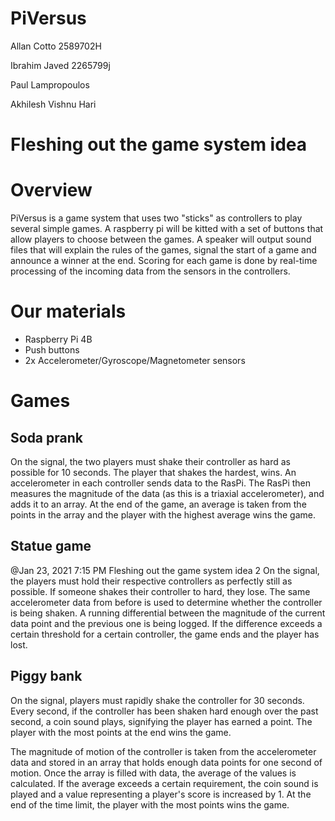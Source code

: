 # PiVersus

Allan Cotto 2589702H

Ibrahim Javed 2265799j

Paul Lampropoulos

Akhilesh Vishnu Hari


# Fleshing out the game system idea

# Overview


PiVersus is a game system that uses two "sticks" as controllers to play several
simple games. A raspberry pi will be kitted with a set of buttons that allow
players to choose between the games. A speaker will output sound files that
will explain the rules of the games, signal the start of a game and announce a
winner at the end. Scoring for each game is done by real-time processing of
the incoming data from the sensors in the controllers.


# Our materials
* Raspberry Pi 4B
* Push buttons
* 2x Accelerometer/Gyroscope/Magnetometer sensors


# Games
## Soda prank
On the signal, the two players must shake their controller as hard as possible
for 10 seconds. The player that shakes the hardest, wins.
An accelerometer in each controller sends data to the RasPi. The RasPi then
measures the magnitude of the data (as this is a triaxial accelerometer), and
adds it to an array. At the end of the game, an average is taken from the points
in the array and the player with the highest average wins the game.

## Statue game
Jan 23, 2021 715 PM
Fleshing out the game system idea 2
On the signal, the players must hold their respective controllers as perfectly
still as possible. If someone shakes their controller to hard, they lose.
The same accelerometer data from before is used to determine whether the
controller is being shaken. A running differential between the magnitude of the
current data point and the previous one is being logged. If the difference
exceeds a certain threshold for a certain controller, the game ends and the
player has lost.

## Piggy bank
On the signal, players must rapidly shake the controller for 30 seconds. Every
second, if the controller has been shaken hard enough over the past second, a
coin sound plays, signifying the player has earned a point. The player with the
most points at the end wins the game.

The magnitude of motion of the controller is taken from the accelerometer data
and stored in an array that holds enough data points for one second of motion.
Once the array is filled with data, the average of the values is calculated. If the
average exceeds a certain requirement, the coin sound is played and a value
representing a player's score is increased by 1. At the end of the time limit, the
player with the most points wins the game.
